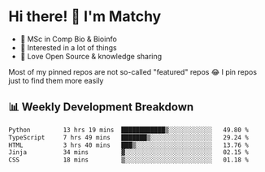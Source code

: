 # Hi there! 👋 I'm Matchy

- 🧬 MSc in Comp Bio & Bioinfo
- 🎈 Interested in a lot of things
- 💜 Love Open Source & knowledge sharing

Most of my pinned repos are not so-called "featured" repos 😂 I pin repos just to find them more easily

## 📊 Weekly Development Breakdown

<!--START_SECTION:waka-->

```txt
Python         13 hrs 19 mins  ████████████▒░░░░░░░░░░░░   49.80 %
TypeScript     7 hrs 49 mins   ███████▒░░░░░░░░░░░░░░░░░   29.24 %
HTML           3 hrs 40 mins   ███▒░░░░░░░░░░░░░░░░░░░░░   13.76 %
Jinja          34 mins         ▓░░░░░░░░░░░░░░░░░░░░░░░░   02.15 %
CSS            18 mins         ▒░░░░░░░░░░░░░░░░░░░░░░░░   01.18 %
```

<!--END_SECTION:waka-->

